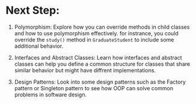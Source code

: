 # Next Step: 
1. Polymorphism:
 Explore how you can override methods in child classes and how to use polymorphism effectively. for instrance, you could override the `study()` method in `GraduateStudent` to include some additional behavior. 

2. Interfaces and Abstract Classes: 
 Learn how interfaces and abstract classes can help you define a common structure for classes that share similar behavior but might have diffrent implementations. 

3. Design Patterns: 
 Look into some design patterns such as the Factory pattern or Singleton pattern to see how OOP can solve common problems in software design. 

 